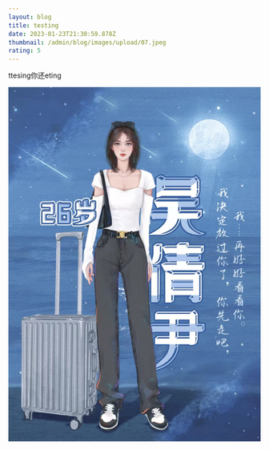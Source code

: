 ```yaml
---
layout: blog
title: testing
date: 2023-01-23T21:30:59.878Z
thumbnail: /admin/blog/images/upload/07.jpeg
rating: 5
---
```

ttesing你还﻿eting

![](/admin/blog/images/upload/07.jpeg)
